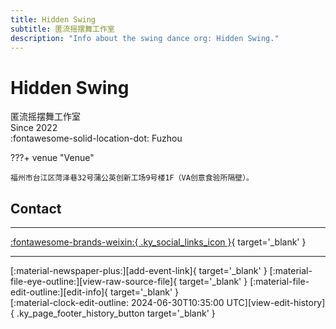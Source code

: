 ```yaml
---
title: Hidden Swing
subtitle: 匿流摇摆舞工作室
description: "Info about the swing dance org: Hidden Swing."
---
```


# Hidden Swing

匿流摇摆舞工作室  
Since 2022  
:fontawesome-solid-location-dot: Fuzhou  


???+ venue "Venue"

    福州市台江区菏泽巷32号蒲公英创新工场9号楼1F（VA创意食验所隔壁）。  

## Contact


---

 [:fontawesome-brands-weixin:{ .ky_social_links_icon }](# "匿流摇摆舞工作室"){ target='_blank' }

---

<div class="ky_page_footer" markdown>
<div class="ky_page_footer_trailing" markdown="span">
[:material-newspaper-plus:][add-event-link]{ target='_blank' }
[:material-file-eye-outline:][view-raw-source-file]{ target='_blank' }
[:material-file-edit-outline:][edit-info]{ target='_blank' }
</div>
<div class="ky_page_footer_leading" markdown="span">
[:material-clock-edit-outline: 2024-06-30T10:35:00 UTC][view-edit-history]{ .ky_page_footer_history_button target='_blank' }
</div>
</div>

[add-event-link]: https://github.com/swingdance/events/issues/new?assignees=&labels=add+event&projects=&template=02-add_entity.yml&title=%5Bzh_CN%5D%20%3CName%3E&region=zh_CN&province=Fujian&city=Fuzhou&org_id=hidden-swing "Add Event"
[view-raw-source-file]: https://github.com/swingdance/orgs/blob/main/zh_CN/hidden-swing.json "View Raw Source File"
[edit-info]: https://github.com/swingdance/orgs/issues/new?assignees=&labels=update+org&projects=&template=03-update_entity.yml&title=%5Bzh_CN%5D%20Hidden%20Swing&region=zh_CN&id=hidden-swing&name=Hidden%20Swing "Edit Info"

[view-edit-history]: https://github.com/swingdance/orgs/commits/main/zh_CN/hidden-swing.json "View Edit History"
